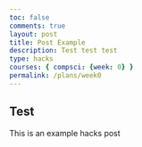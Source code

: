 ```yaml
---
toc: false
comments: true
layout: post
title: Post Example
description: Test test test
type: hacks
courses: { compsci: {week: 0} }
permalink: /plans/week0
---
```


## Test
This is an example hacks post

